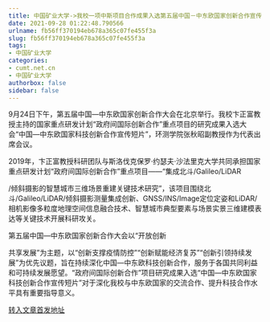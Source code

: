 ```yaml
---
title: 中国矿业大学->我校一项中斯项目合作成果入选第五届中国－中东欧国家创新合作宣传片 | cumt.net.cn
date: 2021-09-28 01:22:48.790566
urlname: fb56ff370194eb678a365c07fe455f3a
slug: fb56ff370194eb678a365c07fe455f3a
tags: 
- 中国矿业大学
categories:
- cumt.net.cn
- 中国矿业大学
authorbox: false
sidebar: false
---
```

  

9月24日下午，第五届中国—中东欧国家创新合作大会在北京举行。我校卞正富教授主持的国家重点研发计划“政府间国际创新合作”重点项目的研究成果入选大会“中国—中东欧国家科技创新合作宣传短片”，环测学院张秋昭副教授作为代表出席会议。

2019年，卞正富教授科研团队与斯洛伐克保罗·约瑟夫·沙法里克大学共同承担国家重点研发计划“政府间国际创新合作”重点项目——“集成北斗/Galileo/LiDAR
<!--more-->
/倾斜摄影的智慧城市三维场景重建关键技术研究”，该项目围绕北斗/Galileo/LiDAR/倾斜摄影测量集成创新、GNSS/INS/Image定位定姿和LiDAR/相机影像多粒度地理空间信息融合技术、智慧城市典型要素与场景实景三维建模表达等关键技术开展科研攻关。

第五届中国—中东欧国家创新合作大会以“开放创新

共享发展”为主题，以“创新支撑疫情防控”“创新赋能经济复苏”“创新引领持续发展”为优先议题，旨在持续深化中国—中东欧科技创新合作，服务于各国共同利益和可持续发展愿望。“政府间国际创新合作”项目研究成果入选“中国—中东欧国家科技创新合作宣传短片”对于深化我校与中东欧国家的交流合作、提升科技合作水平具有重要指导意义。



[转入文章首发地址](http://xwzx.cumt.edu.cn/46/5f/c523a607839/page.htm)